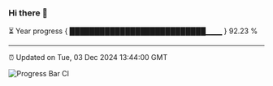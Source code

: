### Hi there 👋

⏳ Year progress { ███████████████████████████▁▁▁ } 92.23 %

---

⏰ Updated on Tue, 03 Dec 2024 13:44:00 GMT

![Progress Bar CI](https://github.com/IshwaranRudhara/GIT-ACTION/workflows/Progress%20Bar%20CI/badge.svg)
